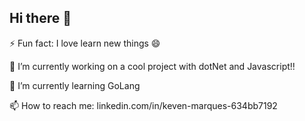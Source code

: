 ## Hi there 👋

<!--
**M3G4DeaTh/M3G4DeaTh** is a ✨ _special_ ✨ repository because its `README.md` (this file) appears on your GitHub profile.

Here are some ideas to get you started:

- 🔭 I’m currently working on ...
- 🌱 I’m currently learning ...
- 👯 I’m looking to collaborate on ...
- 🤔 I’m looking for help with ...
- 💬 Ask me about ...
- 📫 How to reach me: ...
- 😄 Pronouns: ...
- ⚡ Fun fact: ...
-->

⚡ Fun fact: I love learn new things 😄

🔭 I’m currently working on a cool project with dotNet and Javascript!!

🌱 I’m currently learning GoLang

📫 How to reach me:
linkedin.com/in/keven-marques-634bb7192
